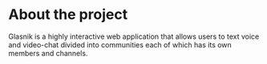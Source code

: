 # About the project

Glasnik is a highly interactive web application that allows users to text voice and video-chat divided into communities each of which has its own members and channels.
